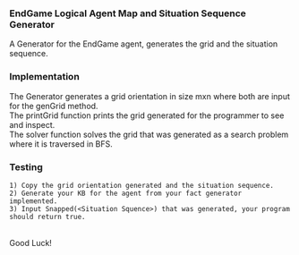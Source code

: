 ### EndGame Logical Agent Map and Situation Sequence Generator
A Generator for the EndGame agent, generates the grid and the situation sequence.
### Implementation
The Generator generates a grid orientation in size mxn where both are input for the genGrid method.<br>
The printGrid function prints the grid generated for the programmer to see and inspect.<br>
The solver function solves the grid that was generated as a search problem where it is traversed in BFS.
### Testing
    1) Copy the grid orientation generated and the situation sequence.
    2) Generate your KB for the agent from your fact generator implemented.
    3) Input Snapped(<Situation Squence>) that was generated, your program should return true.
<br>
Good Luck!
